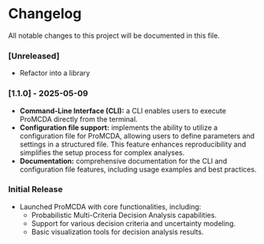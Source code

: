 # Changelog
All notable changes to this project will be documented in this file.

### [Unreleased]
- Refactor into a library

### [1.1.0] - 2025-05-09

- **Command-Line Interface (CLI):** a CLI enables users to execute ProMCDA directly from the terminal. 
- **Configuration file support:** implements the ability to utilize a configuration file for ProMCDA, allowing users to define parameters and settings in a structured file. This feature enhances reproducibility and simplifies the setup process for complex analyses.
- **Documentation:** comprehensive documentation for the CLI and configuration file features, including usage examples and best practices.

### Initial Release

- Launched ProMCDA with core functionalities, including:
  - Probabilistic Multi-Criteria Decision Analysis capabilities.
  - Support for various decision criteria and uncertainty modeling.
  - Basic visualization tools for decision analysis results.